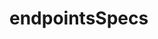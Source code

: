 <!-- generated by markdown-notes-tree -->

# endpointsSpecs

<!-- optional markdown-notes-tree directory description starts here -->

<!-- optional markdown-notes-tree directory description ends here -->


